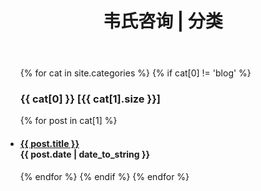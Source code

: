 ﻿---
layout: default
title: "韦氏咨询 | 分类"
---

<ul class="list-unstyled">
{% for cat in site.categories %} 
  {% if cat[0] != 'blog' %} 
     <a name="{{ cat[0] }}"></a>
     <h3>{{ cat[0] }} [{{ cat[1].size }}]</h3> 
     {% for post in cat[1] %} 
       <li>
         <h4>
           <a href="{{ post.url }}">{{ post.title }}</a>
           <div class="post-date"><span class="glyphicon glyphicon-time"></span> {{ post.date | date_to_string }} </div>
         </h4>
       </li>           
	   {% endfor %} 
   {% endif %} 
{% endfor %} 
</ul>
